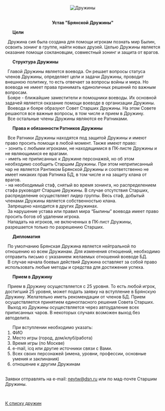 &nbsp;

<p style='text-align: center'>
    <img src="/img/tit_druzhins.jpg" alt='Дружины' />
</p>

<br>
<center>
<b>Устав "Брянской Дружины"</b>
</center>

<p><b><ol>Цели</ol></b>
&nbsp;&nbsp;Дружина сия была создана для помощи игрокам познать мир Былин, освоить зонинг в группе, найти новых друзей. Целью Дружины является оказание помощи соклановцам, совместный зонинг и защита от врагов.
</p>

<p><b><ol>Структура Дружины</ol></b>
&nbsp;&nbsp;Главой Дружины является воевода. Он решает вопросы статуса членов Дружины, определяет цели и задачи Дружины, проводит внешнюю политику, то есть отвечает за вопросы войны и мира. Но воевода не имеет права принимать единоличных решений по важным вопросам.
<br>&nbsp;&nbsp;Бояре - ближайшие заместители и помощники воеводы. Их основной задачей является оказание помощи воеводе в организации Дружины.
<br>&nbsp;&nbsp;Воевода и бояре образуют Совет Старших Дружины. На этом Совете решаются все важные вопросы, в том числе и прием в Дружину.
<br>&nbsp;&nbsp;Все остальные члены Дружины являются ее Ратниками.
</p>

<p><b><ol>Права и обязанности Ратников Дружины</ol></b>
&nbsp;&nbsp;Все Ратники Дружины находятся под защитой Дружины и имеют право просить помощи в любой момент. Также имеют право:
<br> - зонить с любыми игроками, не находящимися в ПК-листе Дружины и не являющимися ее врагами.
<br> - иметь не приписанных к Дружине персонажей, но об этом необходимо сообщить Старшим Дружины. При этом неприписанный чар не является Рантиком Брянской Дружины и соответственно не имеет никаких прав Ратника БД, в том числе и на защиту клана от врагов.
<br> - на необходимый стаф, снятый во время зонинга, но распределением стафа руководят Старшие Дружины. В случае отсутствия Старших, распределение осуществляет лидер группы. Весь стаф, добытый членами Дружины является собственностью клана.
<br>&nbsp;&nbsp;Запрещено находится в других Дружинах.
<br>&nbsp;&nbsp;За нарушение устава или правил мира “Былины” воевода имеет право просить богов об удалении игрока.
<br>&nbsp;&nbsp;Нападать на игроков, не включенных в ПК-лист Дружины, разрешается только по разрешению Старших.
</p>

<p><b><ol>Дипломатия</ol></b>
&nbsp;&nbsp;По умолчанию Брянская Дружина является нейтральной по отношению ко всем Дружинам. Для изменения отношений, необходимо отправить письмо с указанием желаемых отношений воеводе БД.
<br>&nbsp;&nbsp;В случае начала боевых действий Дружина оставляет за собой право использовать любые методы и средства для достижения успеха.
</p>

<p><b><ol>Прием в Дружину</ol></b>
&nbsp;&nbsp;Прием в Дружину осуществляется с 25 уровня. То есть любой игрок, достигший 25 уровня, может подать заявку на вступление в Брянскую Дружину. Желательно иметь рекомендации от членов БД. Прием осуществляется принятием единогласного решения Совета Старших.
<br>&nbsp;&nbsp;Выход из Дружины осуществляется через автоудаление всех приписанных чаров. В некоторых случаях возможен выход без автоделита.
</p>

<ol>При вступлении необходимо указать:
 <li>ФИО
 <li>Место игры (город, дом/клуб/работа)
 <li>Время игры (по Москве)
 <li>e-mail, icq или другие источники связи с Вами.
 <li>Всех своих персонажей (имена, уровни, профессии, основные умения и заклинания)
 <li>отношение к другим Дружинам
</ol>

<br>Заявки отправлять на e-mail: <a href="mailto:neytw@dsn.ru">neytw@dsn.ru</a> или по мад-почте Старшим Дружины.

<br/>
<p class='text-center'><a href='/clans/#list'>К списку дружин</a></p>